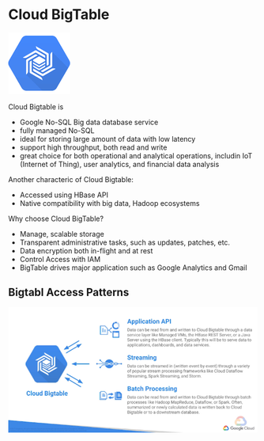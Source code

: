 # Cloud BigTable
![Alt text](images/cloudbigtable.png?raw=true "GCP Cloud BigTable")

Cloud Bigtable is
* Google No-SQL Big data database service
* fully managed No-SQL
* ideal for storing large amount of data with low latency
* support high throughput, both read and write
* great choice for both operational and analytical operations, includin IoT (Internet of Thing), user analytics, and financial data analysis

Another characteric of Cloud Bigtable:
* Accessed using HBase API
* Native compatibility with big data, Hadoop ecosystems

Why choose Cloud BigTable?
* Manage, scalable storage
* Transparent administrative tasks, such as updates, patches, etc.
* Data encryption both in-flight and at rest
* Control Access with IAM
* BigTable drives major application such as Google Analytics and Gmail

## Bigtabl Access Patterns
![Alt text](images/bigtableaccesspatterns.png?raw=true "GCP Cloud BigTable Access Patterns")
